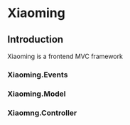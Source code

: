 # Xiaoming

## Introduction

Xiaoming is a frontend MVC framework

### Xiaoming.Events

### Xiaoming.Model

### Xiaomng.Controller
